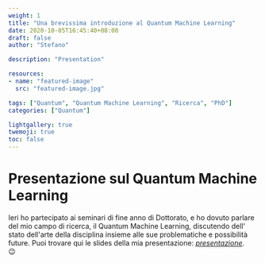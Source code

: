 ```yaml
---
weight: 1
title: "Una brevissima introduzione al Quantum Machine Learning"
date: 2020-10-05T16:45:40+08:00
draft: false
author: "Stefano"

description: "Presentation"

resources:
- name: "featured-image"
  src: "featured-image.jpg"

tags: ["Quantum", "Quantum Machine Learning", "Ricerca", "PhD"]
categories: ["Quantum"]

lightgallery: true
twemoji: true
toc: false
---
```


# Presentazione sul Quantum Machine Learning

Ieri ho partecipato ai seminari di fine anno di Dottorato, e ho dovuto parlare del mio campo di ricerca, il Quantum Machine Learning, discutendo dell' stato dell'arte della disciplina insieme alle sue problematiche e possibilità future. Puoi trovare qui le slides della mia presentazione: [_presentazione_](/documents/QML_Mangini_EndOfYear.pdf).  
:wink:
